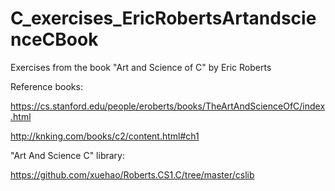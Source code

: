 # C_exercises_EricRobertsArtandscienceCBook

Exercises from the book "Art and Science of C" by Eric Roberts

Reference books: 

https://cs.stanford.edu/people/eroberts/books/TheArtAndScienceOfC/index.html

http://knking.com/books/c2/content.html#ch1

"Art And Science C" library:

https://github.com/xuehao/Roberts.CS1.C/tree/master/cslib
